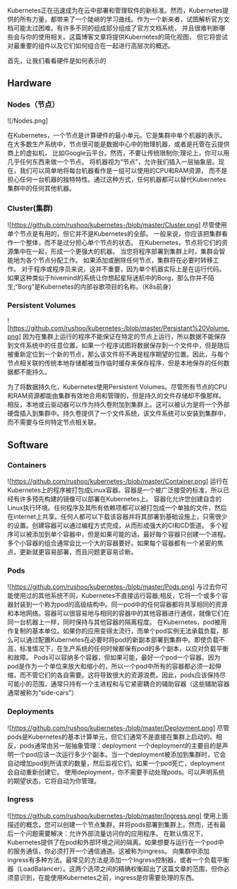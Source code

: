 Kubernetes正在迅速成为在云中部署和管理软件的新标准。然而，Kubernetes提
供的所有力量，都带来了一个陡峭的学习曲线。作为一个新来者，试图解析官方文档可能太过困难。有许多不同的组成部分组成了官方文档系统，
并且很难判断哪些会与你的使用相关。这篇博客文章将提供Kubernetes的简化视图，
但它将尝试对最重要的组件以及它们如何组合在一起进行高层次的概述。

首先，让我们看看硬件是如何表示的
## Hardware
### Nodes（节点）
![/Nodes.png]

在Kubernetes，一个节点是计算硬件的最小单元。它是集群中单个机器的表示。
在大多数生产系统中，节点很可能是数据中心中的物理机器，或者是托管在云提供商上的虚拟机，
比如Google云平台。然而，不要让传统限制你;理论上，你可以用几乎任何东西来做一个节点。
将机器视为“节点”，允许我们插入一层抽象层。现在，我们可以简单地将每台机器看作是一组可以使用的CPU和RAM资源，
而不是担心任何一台机器的独特特性。通过这种方式，任何机器都可以替代Kubernetes集群中的任何其他机器。

### Cluster(集群) 
![https://github.com/rushoo/kubernetes-/blob/master/Cluster.png]
尽管使用单个节点是有用的，但它并不是Kubernetes的全部。
一般来说，你应该把集群看作一个整体，而不是过分担心单个节点的状态。
在Kubernetes，节点将它们的资源集中在一起，形成一个更强大的机器。
当您将程序部署到集群上时，集群会智能地为各个节点分配工作。
如果添加或删除任何节点，集群将在必要时转移工作。
对于程序或程序员来说，这并不重要，因为单个机器实际上是在运行代码。
如果这种类似于hivemind的系统让你想起星际迷航中的Borg，那么你并不陌生;“Borg”是Kubernetes的内部谷歌项目的名称。（K8s前身）

### Persistent Volumes 
![https://github.com/rushoo/kubernetes-/blob/master/Persistant%20Volume.png]
因为在集群上运行的程序不能保证在特定的节点上运行，所以数据不能保存到文件系统中的任意位置。如果一个程序试图将数据保存到一个文件中，但是随后被重新定位到一个新的节点，那么该文件将不再是程序期望的位置。因此，与每个节点相关联的传统本地存储都被当作临时缓存来保存程序，但是本地保存的任何数据都不能持久。

为了将数据持久化，Kubernetes使用Persistent Volumes。尽管所有节点的CPU和RAM资源都能由集群有效地合用和管理的，但是持久的文件存储却不像那样。相反，本地或云驱动器可以作为持久卷附加到集群上。这可以被认为是将一个外部硬盘插入到集群中。持久卷提供了一个文件系统，该文件系统可以安装到集群中，而不需要与任何特定节点相关联。

## Software
### Containers 
![https://github.com/rushoo/kubernetes-/blob/master/Container.png]
运行在Kubernetes上的程序被打包成Linux容器。容器是一个被广泛接受的标准，所以已经有许多预先构建的镜像可以部署在Kubernetes上。
容器化允许您创建自含的Linux执行环境。任何程序及其所有依赖项都可以被打包成一个单独的文件，然后在internet上共享。任何人都可以下载该容器并将其部署到基础设施上，只需很少的设置。创建容器可以通过编程方式完成，从而形成强大的CI和CD管道。
多个程序可以被添加到单个容器中，但是如果可能的话，最好每个容器只创建一个进程。多个小容器的组合通常会比一个大的容器要好。如果每个容器都有一个紧密的焦点，更新就更容易部署，而且问题更容易诊断。

### Pods 
![https://github.com/rushoo/kubernetes-/blob/master/Pods.png]
与过去你可能使用过的其他系统不同，Kubernetes不直接运行容器;相反，它将一个或多个容器封装到一个称为pod的高级结构中。同一pod中的任何容器都将共享相同的资源和本地网络。容器可以很容易地与相同的容器中的其他容器进行通信，就像它们在同一台机器上一样，同时保持与其他容器的隔离程度。
在Kubernetes，pod被用作复制的基本单位。如果你的应用变得太流行，而单个pod实例无法承载负载，那么可以通过配置Kubernetes在必要时将pod的新副本部署到集群中。即使负载不高，标准情况下，在生产系统的任何时候都保有pod的多个副本，以应对负载平衡和故障。
Pods可以容纳多个容器，但如果可能，最好一个pod一个容器。因为pod是作为一个单位来放大和缩小的，所以一个pod中所有的容器都必须一起伸缩，而不管它们的各自需要。这将导致很大的资源浪费。因此，pods应该保持尽可能小的范围，通常只持有一个主进程和与它紧密耦合的辅助容器（这些辅助容器通常被称为“side-cars”）

### Deployments 
![https://github.com/rushoo/kubernetes-/blob/master/Deployment.png]
尽管pods是Kubernetes的基本计算单元，但它们通常不是直接在集群上启动的。相反，pods通常由另一层抽象管理：deployment
一个deployment的主要目的是声明一个pod应该一次运行多少个副本。当一个deployment被添加到集群时，它会自动增加pod到所请求的数量，然后监视它们。如果一个pod死亡，deployment会自动重新创建它。
使用deployment，你不需要手动处理pods。可以声明系统的期望状态，它将自动为你管理。

### Ingress 
![https://github.com/rushoo/kubernetes-/blob/master/Ingress.png]
使用上面描述的概念，您可以创建一个节点集群，并将pods部署到集群上。然而，还有最后一个问题需要解决：允许外部流量访问你的应用程序。
在默认情况下，Kubernetes提供了在pod和外部环境之间的隔离。如果想要与运行在一个pod中的服务通信，你必须打开一个通信通道。这被称为ingress。
向集群中添加ingress有多种方法。最常见的方法是添加一个Ingress控制器，或者一个负载平衡器（LoadBalancer）。这两个选项之间的精确权衡超出了这篇文章的范围，但你必须意识到，在能使用Kubernetes之前，ingress是你需要处理的东西。
